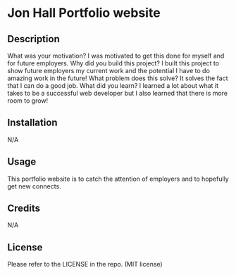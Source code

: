 # Jon Hall Portfolio website
## Description

What was your motivation? I was motivated to get this done for myself and for future employers.
Why did you build this project? I built this project to show future employers my current work and the potential I have to do amazing work in the future!
What problem does this solve? It solves the fact that I can do a good job.
What did you learn? I learned a lot about what it takes to be a successful web developer but I also learned that there is more room to grow!

## Installation

N/A

## Usage

This portfolio website is to catch the attention of employers and to hopefully get new connects.


## Credits

N/A

## License

Please refer to the LICENSE in the repo. (MIT license)
